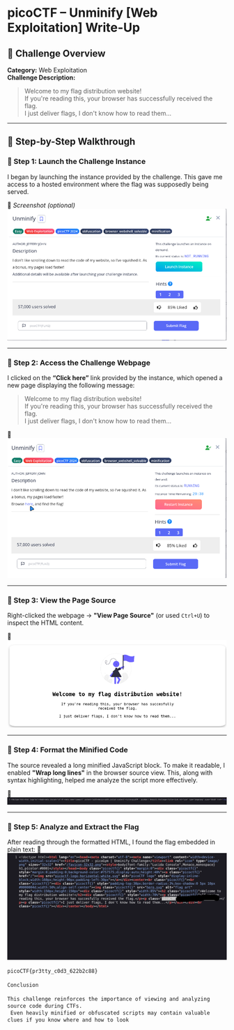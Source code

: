 # picoCTF – Unminify [Web Exploitation] Write-Up

## 🧠 Challenge Overview

**Category:** Web Exploitation   
**Challenge Description:**

> Welcome to my flag distribution website!  
> If you're reading this, your browser has successfully received the flag.  
> I just deliver flags, I don't know how to read them...

---

## 🧩 Step-by-Step Walkthrough

### 🔹 Step 1: Launch the Challenge Instance

I began by launching the instance provided by the challenge. 
This gave me access to a hosted environment where the flag was supposedly being served.

📸 _Screenshot (optional)_  
![Launch Instance](images/11.png)

---

### 🔹 Step 2: Access the Challenge Webpage

I clicked on the **“Click here”** link provided by the instance,
which opened a new page displaying the following message:

> Welcome to my flag distribution website!  
> If you're reading this, your browser has successfully received the flag.  
> I just deliver flags, I don't know how to read them...

📸  
![Challenge Message](images/22.png)

---

### 🔹 Step 3: View the Page Source

Right-clicked the webpage → **"View Page Source"** (or used `Ctrl+U`) to inspect the HTML content.

📸  
![View Source](images/33.png)

---

### 🔹 Step 4: Format the Minified Code

The source revealed a long minified JavaScript block. To make it readable,
I enabled **"Wrap long lines"** in the browser source view.
This, along with syntax highlighting, helped me analyze the script more effectively.

📸  
![Wrapped Code](images/44.png)

---

### 🔹 Step 5: Analyze and Extract the Flag

After reading through the formatted HTML, I found the flag embedded in plain text:
📸  
![formated Code](images/55.png)

```text
picoCTF{pr3tty_c0d3_622b2c88}

Conclusion

This challenge reinforces the importance of viewing and analyzing source code during CTFs.
 Even heavily minified or obfuscated scripts may contain valuable clues if you know where and how to look
```
